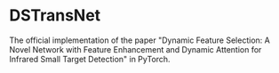 # DSTransNet
The official implementation of the paper "Dynamic Feature Selection: A Novel Network with Feature Enhancement and Dynamic Attention for Infrared Small Target Detection" in PyTorch.

